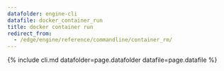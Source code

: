 ```yaml
---
datafolder: engine-cli
datafile: docker_container_run
title: docker container run
redirect_from:
  - /edge/engine/reference/commandline/container_rm/
---
```

<!--
This page is automatically generated from Docker's source code. If you want to
suggest a change to the text that appears here, open a ticket or pull request
in the source repository on GitHub:

https://github.com/docker/cli
-->

{% include cli.md datafolder=page.datafolder datafile=page.datafile %}
